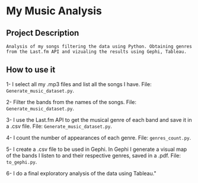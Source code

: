 # My Music Analysis

## Project Description

    Analysis of my songs filtering the data using Python. Obtaining genres from the Last.fm API and vizualing the results using Gephi, Tableau.


## How to use it

1- I select all my .mp3 files and list all the songs I have. File: `Generate_music_dataset.py`.

2- Filter the bands from the names of the songs. File: `Generate_music_dataset.py`.

3- I use the Last.fm API to get the musical genre of each band and save it in a .csv file. File: `Generate_music_dataset.py`.

4- I count the number of appearances of each genre. File: `genres_count.py`.

5- I create a .csv file to be used in Gephi. In Gephi I generate a visual map of the bands I listen to and their respective genres, saved in a .pdf. File: `to_gephi.py`.

6- I do a final exploratory analysis of the data using Tableau."
